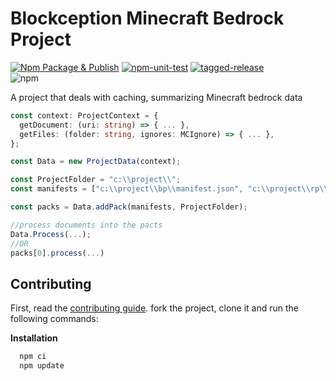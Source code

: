 # Blockception Minecraft Bedrock Project

[![Npm Package & Publish](https://github.com/Blockception/BC-Minecraft-Bedrock-Project/actions/workflows/npm-publish.yml/badge.svg)](https://github.com/Blockception/BC-Minecraft-Bedrock-Project/actions/workflows/npm-publish.yml)
[![npm-unit-test](https://github.com/Blockception/BC-Minecraft-Bedrock-Project/actions/workflows/npm-test.yml/badge.svg)](https://github.com/Blockception/BC-Minecraft-Bedrock-Project/actions/workflows/npm-test.yml)
[![tagged-release](https://github.com/Blockception/BC-Minecraft-Bedrock-Project/actions/workflows/tagged-release.yml/badge.svg)](https://github.com/Blockception/BC-Minecraft-Bedrock-Project/actions/workflows/tagged-release.yml)  
![npm](https://img.shields.io/npm/v/bc-minecraft-project)

A project that deals with caching, summarizing Minecraft bedrock data

```ts
const context: ProjectContext = {
  getDocument: (uri: string) => { ... },
  getFiles: (folder: string, ignores: MCIgnore) => { ... },
};

const Data = new ProjectData(context);

const ProjectFolder = "c:\\project\\";
const manifests = ["c:\\project\\bp\\manifest.json", "c:\\project\\rp\\manifest.json", "c:\\project\\world\\manifest.json"];

const packs = Data.addPack(manifests, ProjectFolder);

//process documents into the pacts
Data.Process(...);
//OR
packs[0].process(...)
```

## Contributing

First, read the [contributing guide](./CONTRIBUTING.md). fork the project, clone it and run the following commands:

**Installation**

```cmd
  npm ci
  npm update
```
